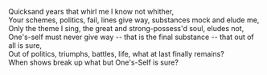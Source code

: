 Quicksand years that whirl me I know not whither,  
Your schemes, politics, fail, lines give way, substances mock and elude me,  
Only the theme I sing, the great and strong-possess'd soul, eludes not,  
One's-self must never give way -- that is the final substance -- that out of all is sure,  
Out of politics, triumphs, battles, life, what at last finally remains?  
When shows break up what but One's-Self is sure?  
